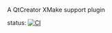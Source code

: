 A QtCreator XMake support plugin

status: [![CI](https://github.com/Arthapz/xmake-project-manager/actions/workflows/build_cmake.yml/badge.svg?branch=main)](https://github.com/Arthapz/xmake-project-manager/actions/workflows/build_cmake.yml)
